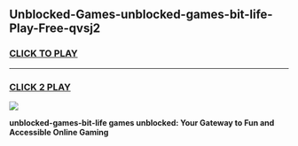 
## Unblocked-Games-unblocked-games-bit-life-Play-Free-qvsj2
<h3>
<a href="https://premium76.site?title=unblocked-games-bit-life&ref=15A">CLICK TO PLAY</a></h3>
<hr>

<h3>
<a href="https://premium76.site?title=unblocked-games-bit-life&ref=15A">CLICK 2 PLAY</a>
  
</h3>

<a href="https://premium76.site?title=unblocked-games-bit-life&ref=15A"><img src="https://clearcache.store/games.png"></a>


**unblocked-games-bit-life games unblocked: Your Gateway to Fun and Accessible Online Gaming**
